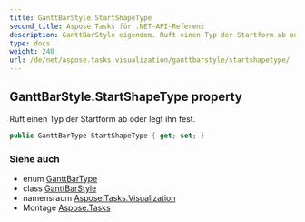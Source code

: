 ```yaml
---
title: GanttBarStyle.StartShapeType
second_title: Aspose.Tasks für .NET-API-Referenz
description: GanttBarStyle eigendom. Ruft einen Typ der Startform ab oder legt ihn fest.
type: docs
weight: 240
url: /de/net/aspose.tasks.visualization/ganttbarstyle/startshapetype/
---
```

## GanttBarStyle.StartShapeType property

Ruft einen Typ der Startform ab oder legt ihn fest.

```csharp
public GanttBarType StartShapeType { get; set; }
```

### Siehe auch

* enum [GanttBarType](../../ganttbartype/)
* class [GanttBarStyle](../)
* namensraum [Aspose.Tasks.Visualization](../../ganttbarstyle/)
* Montage [Aspose.Tasks](../../../)


